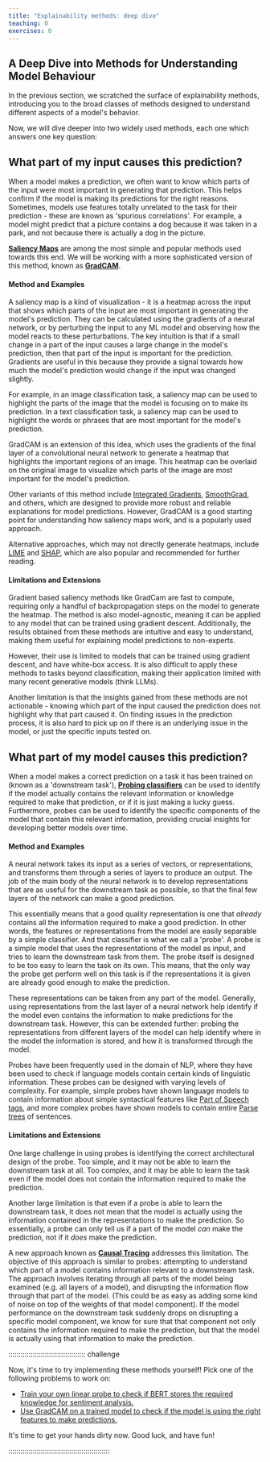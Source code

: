 ```yaml
---
title: "Explainability methods: deep dive"
teaching: 0
exercises: 0
---
```


## A Deep Dive into Methods for Understanding Model Behaviour

In the previous section, we scratched the surface of explainability methods, introducing you to the broad classes of methods designed to understand different aspects of a model's behavior.

Now, we will dive deeper into two widely used methods, each one which answers one key question: 

## What part of my input causes this prediction?

When a model makes a prediction, we often want to know which parts of the input were most important in generating that prediction.
This helps confirm if the model is making its predictions for the right reasons. 
Sometimes, models use features totally unrelated to the task for their prediction - these are known as 'spurious correlations'.
For example, a model might predict that a picture contains a dog because it was taken in a park, and not because there is actually a dog in the picture.

**[Saliency Maps](https://arxiv.org/abs/1312.6034)** are among the most simple and popular methods used towards this end. 
We will be working with a more sophisticated version of this method, known as **[GradCAM](https://arxiv.org/abs/1610.02391)**.

#### Method and Examples

A saliency map is a kind of visualization - it is a heatmap across the input that shows which parts of the input are most important in generating the model's prediction.
They can be calculated using the gradients of a neural network, or by perturbing the input to any ML model and observing how the model reacts to these perturbations.
The key intuition is that if a small change in a part of the input causes a large change in the model's prediction, then that part of the input is important for the prediction.
Gradients are useful in this because they provide a signal towards how much the model's prediction would change if the input was changed slightly.

For example, in an image classification task, a saliency map can be used to highlight the parts of the image that the model is focusing on to make its prediction.
In a text classification task, a saliency map can be used to highlight the words or phrases that are most important for the model's prediction.

GradCAM is an extension of this idea, which uses the gradients of the final layer of a convolutional neural network to generate a heatmap that highlights the important regions of an image.
This heatmap can be overlaid on the original image to visualize which parts of the image are most important for the model's prediction.

Other variants of this method include [Integrated Gradients](https://arxiv.org/abs/1703.01365), [SmoothGrad](https://arxiv.org/pdf/1806.03000), and others, which are designed to provide more robust and reliable explanations for model predictions.
However, GradCAM is a good starting point for understanding how saliency maps work, and is a popularly used approach.

Alternative approaches, which may not directly generate heatmaps, include [LIME](https://arxiv.org/abs/1602.04938) and [SHAP](https://arxiv.org/abs/1705.07874), which are also popular and recommended for further reading. 

#### Limitations and Extensions

Gradient based saliency methods like GradCam are fast to compute, requiring only a handful of backpropagation steps on the model to generate the heatmap.
The method is also model-agnostic, meaning it can be applied to any model that can be trained using gradient descent.
Additionally, the results obtained from these methods are intuitive and easy to understand, making them useful for explaining model predictions to non-experts.

However, their use is limited to models that can be trained using gradient descent, and have white-box access. 
It is also difficult to apply these methods to tasks beyond classification, making their application limited with many recent
generative models (think LLMs).

Another limitation is that the insights gained from these methods are not actionable - knowing which part of the input caused the prediction does not highlight why that part caused it.
On finding issues in the prediction process, it is also hard to pick up on if there is an underlying issue in the model, or just the specific inputs tested on.


## What part of my model causes this prediction?

When a model makes a correct prediction on a task it has been trained on (known as a 'downstream task'), 
**[Probing classifiers](https://direct.mit.edu/coli/article/48/1/207/107571/Probing-Classifiers-Promises-Shortcomings-and)** can be used to identify if the model actually contains the relevant information or knowledge required 
to make that prediction, or if it is just making a lucky guess.
Furthermore, probes can be used to identify the specific components of the model that contain this relevant information, 
providing crucial insights for developing better models over time.

#### Method and Examples

A neural network takes its input as a series of vectors, or representations, and transforms them through a series of layers to produce an output.
The job of the main body of the neural network is to develop representations that are as useful for the downstream task as possible, 
so that the final few layers of the network can make a good prediction.

This essentially means that a good quality representation is one that _already_ contains all the information required to make a good prediction. 
In other words, the features or representations from the model are easily separable by a simple classifier. And that classifier is what we call 
a 'probe'. A probe is a simple model that uses the representations of the model as input, and tries to learn the downstream task from them.
The probe itself is designed to be too easy to learn the task on its own. This means, that the only way the probe get perform well on this task is if 
the representations it is given are already good enough to make the prediction.

These representations can be taken from any part of the model. Generally, using representations from the last layer of a neural network help identify if
the model even contains the information to make predictions for the downstream task. 
However, this can be extended further: probing the representations from different layers of the model can help identify where in the model the
information is stored, and how it is transformed through the model.

Probes have been frequently used in the domain of NLP, where they have been used to check if language models contain certain kinds of linguistic information. 
These probes can be designed with varying levels of complexity. For example, simple probes have shown language models to contain information 
about simple syntactical features like [Part of Speech tags](https://aclanthology.org/D15-1246.pdf), and more complex probes have shown models to contain entire [Parse trees](https://aclanthology.org/N19-1419.pdf) of sentences.

#### Limitations and Extensions

One large challenge in using probes is identifying the correct architectural design of the probe. Too simple, and 
it may not be able to learn the downstream task at all. Too complex, and it may be able to learn the task even if the 
model does not contain the information required to make the prediction.

Another large limitation is that even if a probe is able to learn the downstream task, it does not mean that the model
is actually using the information contained in the representations to make the prediction. 
So essentially, a probe can only tell us if a part of the model _can_ make the prediction, not if it _does_ make the prediction.

A new approach known as **[Causal Tracing](https://proceedings.neurips.cc/paper/2020/hash/92650b2e92217715fe312e6fa7b90d82-Abstract.html)** 
addresses this limitation. The objective of this approach is similar to probes: attempting to understand which part of a model contains 
information relevant to a downstream task. The approach involves iterating through all parts of the model being examined (e.g. all layers
of a model), and disrupting the information flow through that part of the model. (This could be as easy as adding some kind of noise on top of the 
weights of that model component). If the model performance on the downstream task suddenly drops on disrupting a specific model component, 
we know for sure that that component not only contains the information required to make the prediction, but that the model is actually using that
information to make the prediction.


:::::::::::::::::::::::::::::::::::::: challenge

Now, it's time to try implementing these methods yourself! Pick one of the following problems to work on:

- [Train your own linear probe to check if BERT stores the required knowledge for sentiment analysis.](../code/5b-probes.ipynb)
- [Use GradCAM on a trained model to check if the model is using the right features to make predictions.](../code/5b-gradcam.ipynb)

It's time to get your hands dirty now. Good luck, and have fun!


::::::::::::::::::::::::::::::::::::::::::::::::::

